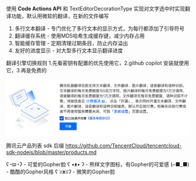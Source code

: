 使用 **Code Actions API** 和  TextEditorDecorationType 实现对文字选中时实现翻译功能，默认用微软的翻译，在新的文件编写

1. 多行文本翻译 - 专门优化了多行文本的显示方式，为每行都添加了引导符号
2. 翻译缓存系统 - 使用MD5哈希生成缓存键，减少内存占用
3. 智能缓存管理 - 定期清理过期条目，防止内存溢出
4. 友好的进度显示 - 对大型多行文本显示翻译进度

翻译引擎切换规则 1.先看密钥有配置的优先使用它，2.github copilot 安装就使用它，3.再是免费的

![1743951575879](image/翻译/1743951575879.png)

腾讯云产品列表 sdk 后缀 https://github.com/TencentCloud/tencentcloud-sdk-nodejs/blob/master/products.md

ʕ◔ϖ◔ʔ  - 可爱的Gopher脸
ʕ •ᴥ• ʔ - 熊样文字图标，有Gopher的可爱感
(⌐■_■)  - 酷酷的Gopher风格
ʕ ꈍᴥꈍʔ  - 微笑的Gopher脸
